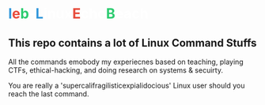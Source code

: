 # <span style="color: #3498db;">l</span><span style="color: #e74c3c;">e</span><span style="color: #2ecc71;">b</span><span style="color: #ffffff;">-</span><span style="color: #3498db;">L</span><span style="color: #ffffff;">inux</span><span style="color: #e74c3c;">E</span><span style="color: #ffffff;">cho</span><span style="color: #2ecc71;">B</span><span style="color: #ffffff;">each</span>

## This repo contains a lot of Linux Command Stuffs

All the commands emobody my experiecnes based on teaching, playing CTFs, ethical-hacking, and doing research on systems & secuirty.

You are really a 'supercalifragilisticexpialidocious' Linux user should you reach the last command.
